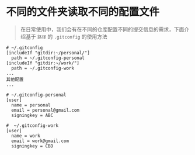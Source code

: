 # 不同的文件夹读取不同的配置文件

> 在日常使用中，我们会有在不同的仓库配置不同的提交信息的需求，下面介绍基于 `路径` 的 `.gitconfig` 的使用方法

```shell
# ~/.gitconfig
[includeIf "gitdir:~/personal/"]
  path = ~/.gitconfig-personal
[includeIf "gitdir:~/work/"]
  path = ~/.gitconfig-work
...
其他配置
...

# ~/.gitconfig-personal
[user]
  name = personal
  email = personal@gmail.com
  signingkey = ABC
 
#  ~/.gitconfig-work
[user]
  name = work
  email = work@gmail.com
  signingkey = CBD
  
```
